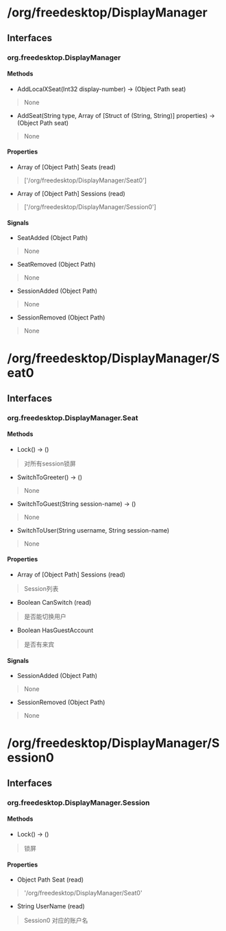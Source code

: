 # /org/freedesktop/DisplayManager
## Interfaces
### org.freedesktop.DisplayManager
#### Methods

- AddLocalXSeat(Int32 display-number) -> (Object Path seat)
> None

- AddSeat(String type, Array of [Struct of (String, String)] properties) -> (Object Path seat)
> None

#### Properties

- Array of [Object Path] Seats (read)
> ['/org/freedesktop/DisplayManager/Seat0']

- Array of [Object Path] Sessions (read)
> ['/org/freedesktop/DisplayManager/Session0']

#### Signals

- SeatAdded (Object Path)
> None

- SeatRemoved (Object Path)
> None

- SessionAdded (Object Path)
> None

- SessionRemoved (Object Path)
> None

# /org/freedesktop/DisplayManager/Seat0
## Interfaces
### org.freedesktop.DisplayManager.Seat
#### Methods

- Lock() -> ()
> 对所有session锁屏

- SwitchToGreeter() -> ()
> None

- SwitchToGuest(String session-name) -> ()
> None

- SwitchToUser(String username, String session-name)
> None

#### Properties

- Array of [Object Path] Sessions (read)
> Session列表

- Boolean CanSwitch (read)
> 是否能切换用户

- Boolean HasGuestAccount
> 是否有来宾

#### Signals

- SessionAdded (Object Path)
> None

- SessionRemoved (Object Path)
> None

# /org/freedesktop/DisplayManager/Session0
## Interfaces
### org.freedesktop.DisplayManager.Session
#### Methods

- Lock() -> ()
> 锁屏

#### Properties

- Object Path Seat (read)
> '/org/freedesktop/DisplayManager/Seat0'

- String UserName (read)
> Session0 对应的账户名
